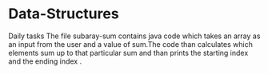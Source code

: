 # Data-Structures
Daily tasks
The file subaray-sum contains java code which takes an array as an input from the user and a value of sum.The code than calculates which elements 
sum up to that particular sum and than prints the starting index and the ending index . 
